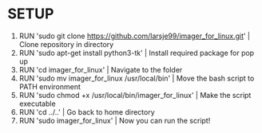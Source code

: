 <h1>SETUP</h1>

1. RUN 'sudo git clone https://github.com/larsje99/imager_for_linux.git' | Clone repository in directory
2. RUN 'sudo apt-get install python3-tk' | Install required package for pop up
3. RUN 'cd imager_for_linux' | Navigate to the folder
4. RUN 'sudo mv imager_for_linux /usr/local/bin' | Move the bash script to PATH environment
5. RUN 'sudo chmod +x /usr/local/bin/imager_for_linux' | Make the script executable
6. RUN 'cd ../..' | Go back to home directory
7. RUN 'sudo imager_for_linux' | Now you can run the script!
